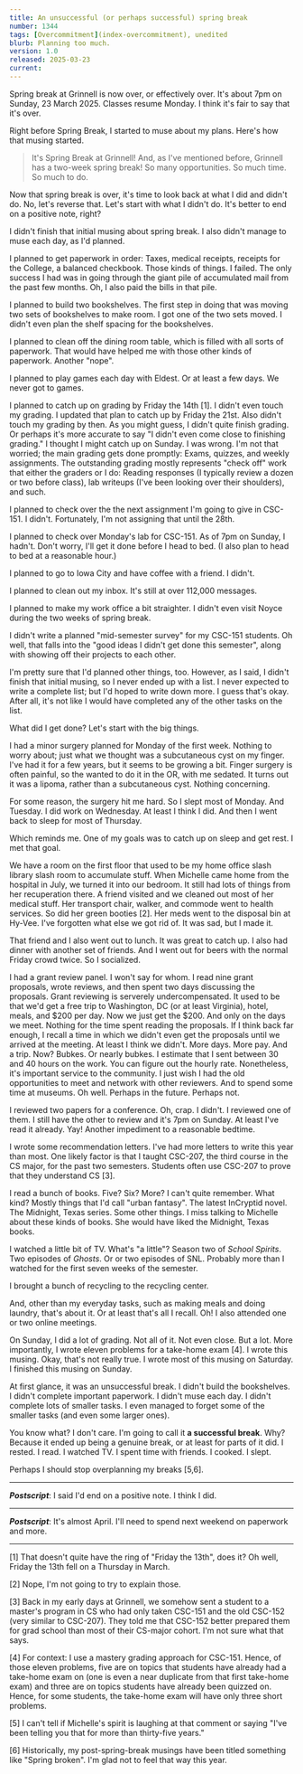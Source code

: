 ```yaml
---
title: An unsuccessful (or perhaps successful) spring break
number: 1344
tags: [Overcommitment](index-overcommitment), unedited
blurb: Planning too much.
version: 1.0
released: 2025-03-23
current:
---
```

Spring break at Grinnell is now over, or effectively over. It's about 7pm on Sunday, 23 March 2025. Classes resume Monday. I think it's fair to say that it's over.

Right before Spring Break, I started to muse about my plans. Here's how that musing started.

> It's Spring Break at Grinnell! And, as I've mentioned before, Grinnell has a two-week spring break! So many opportunities. So much time. So much to do.

Now that spring break is over, it's time to look back at what I did and didn't do. No, let's reverse that. Let's start with what I didn't do. It's better to end on a positive note, right?

I didn't finish that initial musing about spring break. I also didn't manage to muse each day, as I'd planned.

I planned to get paperwork in order: Taxes, medical receipts, receipts for the College, a balanced checkbook. Those kinds of things. I failed. The only success I had was in going through the giant pile of accumulated mail from the past few months. Oh, I also paid the bills in that pile.

I planned to build two bookshelves. The first step in doing that was moving two sets of bookshelves to make room. I got one of the two sets moved. I didn't even plan the shelf spacing for the bookshelves.

I planned to clean off the dining room table, which is filled with all sorts of paperwork. That would have helped me with those other kinds of paperwork. Another "nope".

I planned to play games each day with Eldest. Or at least a few days. We never got to games.

I planned to catch up on grading by Friday the 14th [1]. I didn't even touch my grading. I updated that plan to catch up by Friday the 21st. Also didn't touch my grading by then. As you might guess, I didn't quite finish grading. Or perhaps it's more accurate to say "I didn't even come close to finishing grading." I thought I might catch up on Sunday. I was wrong. I'm not that worried; the main grading gets done promptly: Exams, quizzes, and weekly assignments. The outstanding grading mostly represents "check off" work that either the graders or I do: Reading responses (I typically review a dozen or two before class), lab writeups (I've been looking over their shoulders), and such.

I planned to check over the the next assignment I'm going to give in CSC-151. I didn't. Fortunately, I'm not assigning that until the 28th.

I planned to check over Monday's lab for CSC-151. As of 7pm on Sunday, I hadn't. Don't worry, I'll get it done before I head to bed. (I also plan to head to bed at a reasonable hour.)

I planned to go to Iowa City and have coffee with a friend. I didn't.

I planned to clean out my inbox. It's still at over 112,000 messages.

I planned to make my work office a bit straighter. I didn't even visit Noyce during the two weeks of spring break.

I didn't write a planned "mid-semester survey" for my CSC-151 students. Oh well, that falls into the "good ideas I didn't get done this semester", along with showing off their projects to each other.

I'm pretty sure that I'd planned other things, too. However, as I said, I didn't finish that initial musing, so I never ended up with a list. I never expected to write a complete list; but I'd hoped to write down more. I guess that's okay. After all, it's not like I would have completed any of the other tasks on the list.

What did I get done? Let's start with the big things.

I had a minor surgery planned for Monday of the first week. Nothing to worry about; just what we thought was a subcutaneous cyst on my finger. I've had it for a few years, but it seems to be growing a bit. Finger surgery is often painful, so the wanted to do it in the OR, with me sedated. It turns out it was a lipoma, rather than a subcutaneous cyst. Nothing concerning.

For some reason, the surgery hit me hard. So I slept most of Monday. And Tuesday. I did work on Wednesday. At least I think I did. And then I went back to sleep for most of Thursday.

Which reminds me. One of my goals was to catch up on sleep and get rest. I met that goal.

We have a room on the first floor that used to be my home office slash library slash room to accumulate stuff. When Michelle came home from the hospital in July, we turned it into our bedroom. It still had lots of things from her recuperation there. A friend visited and we cleaned out most of her medical stuff. Her transport chair, walker, and commode went to health services. So did her green booties [2]. Her meds went to the disposal bin at Hy-Vee. I've forgotten what else we got rid of. It was sad, but I made it.

That friend and I also went out to lunch. It was great to catch up. I also had dinner with another set of friends. And I went out for beers with the normal Friday crowd twice. So I socialized.

I had a grant review panel. I won't say for whom. I read nine grant proposals, wrote reviews, and then spent two days discussing the proposals.  Grant reviewing is serverely undercompensated. It used to be that we'd get a free trip to Washington, DC (or at least Virginia), hotel, meals, and $200 per day. Now we just get the $200. And only on the days we meet. Nothing for the time spent reading the proposals. If I think back far enough, I recall a time in which we didn't even get the proposals until we arrived at the meeting. At least I think we didn't. More days. More pay. And a trip. Now? Bubkes. Or nearly bubkes. I estimate that I sent between 30 and 40 hours on the work. You can figure out the hourly rate. Nonetheless, it's important service to the community. I just wish I had the old opportunities to meet and network with other reviewers. And to spend some time at museums. Oh well. Perhaps in the future. Perhaps not.

I reviewed two papers for a conference. Oh, crap. I didn't. I reviewed one of them. I still have the other to review and it's 7pm on Sunday. At least I've read it already. Yay! Another impediment to a reasonable bedtime.

I wrote some recommendation letters. I've had more letters to write this year than most. One likely factor is that I taught CSC-207, the third course in the CS major, for the past two semesters. Students often use CSC-207 to prove that they understand CS [3].

I read a bunch of books. Five? Six? More? I can't quite remember. What kind? Mostly things that I'd call "urban fantasy". The latest InCryptid novel. The Midnight, Texas series. Some other things. I miss talking to Michelle about these kinds of books. She would have liked the Midnight, Texas books.

I watched a little bit of TV. What's "a little"? Season two of _School Spirits_. Two episodes of _Ghosts_. Or or two episodes of SNL. Probably more than I watched for the first seven weeks of the semester.

I brought a bunch of recycling to the recycling center.

And, other than my everyday tasks, such as making meals and doing laundry, that's about it. Or at least that's all I recall. Oh! I also attended one or two online meetings.

On Sunday, I did a lot of grading. Not all of it. Not even close. But a lot. More importantly, I wrote eleven problems for a take-home exam [4]. I wrote this musing. Okay, that's not really true. I wrote most of this musing on Saturday. I finished this musing on Sunday.

At first glance, it was an unsuccessful break. I didn't build the bookshelves. I didn't complete important paperwork. I didn't muse each day. I didn't complete lots of smaller tasks. I even managed to forget some of the smaller tasks (and even some larger ones).

You know what? I don't care. I'm going to call it **a successful break**. Why? Because it ended up being a genuine break, or at least for parts of it did. I rested. I read. I watched TV. I spent time with friends. I cooked. I slept.

Perhaps I should stop overplanning my breaks [5,6].

---

**_Postscript_**: I said I'd end on a positive note. I think I did.

---

**_Postscript_**: It's almost April. I'll need to spend next weekend on paperwork and more.

---

[1] That doesn't quite have the ring of "Friday the 13th", does it? Oh well, Friday the 13th fell on a Thursday in March.

[2] Nope, I'm not going to try to explain those.

[3] Back in my early days at Grinnell, we somehow sent a student to a master's program in CS who had only taken CSC-151 and the old CSC-152 (very similar to CSC-207). They told me that CSC-152 better prepared them for grad school than most of their CS-major cohort. I'm not sure what that says.

[4] For context: I use a mastery grading approach for CSC-151. Hence, of those eleven problems, five are on topics that students have already had a take-home exam on (one is even a near duplicate from that first take-home exam) and three are on topics students have already been quizzed on. Hence, for some students, the take-home exam will have only three short problems.

[5] I can't tell if Michelle's spirit is laughing at that comment or saying "I've been telling you that for more than thirty-five years."

[6] Historically, my post-spring-break musings have been titled something like "Spring broken". I'm glad not to feel that way this year.
